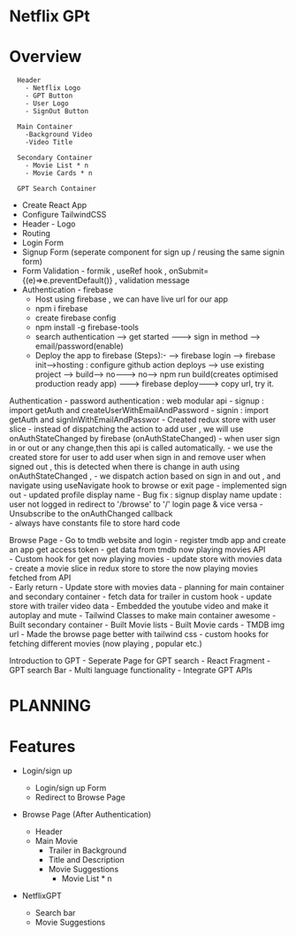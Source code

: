 # Netflix GPt

# Overview 

      Header
        - Netflix Logo  
        - GPT Button
        - User Logo
        - SignOut Button

      Main Container 
        -Background Video
        -Video Title
       
      Secondary Container
        - Movie List * n 
        - Movie Cards * n 

      GPT Search Container  

      

- Create React App
- Configure TailwindCSS
- Header - Logo
- Routing
- Login Form
- Signup Form (seperate component for sign up / reusing the same signin form)
- Form Validation - formik , useRef hook , onSubmit={(e)=>e.preventDefault()} , validation message
- Authentication - firebase 
    - Host using firebase , we can have live url for our app
    - npm i firebase
    - create firebase config
    - npm install -g firebase-tools
    - search authentication --> get started ---> sign in method --> email/password(enable)
    - Deploy the app to firebase (Steps):-
    --> firebase login 
    --> firebase init-->hosting : configure github action deploys --> use existing project --> build--> no---> no--> npm run build(creates optimised production ready app)
    ---> firebase deploy---> copy url, try it.

 Authentication 
    - password authentication :  web modular api
    - signup : import getAuth and createUserWithEmailAndPassword 
    - signin : import getAuth and signInWithEmailAndPasswor 
    - Created redux store with user slice
    - instead of dispatching the action to add user , we will use onAuthStateChanged by firebase 
    (onAuthStateChanged) - when user sign in or out or any change,then  this api is called automatically.
    - we use the created store for user to add user when sign in and remove user when signed out , this is detected when there is change in auth using onAuthStateChanged , 
    - we dispatch action based on sign in and out , and navigate using useNavigate hook to browse or exit page
    - implemented sign out
    - updated profile display name
    - Bug fix : signup display name update
              : user not logged in redirect to '/browse' to '/' login page & vice versa
    - Unsubscribe to the onAuthChanged callback  
    - always have constants file to store hard code      

Browse Page 
    - Go to tmdb website and login
    - register tmdb app and create an app get access token
    - get data from tmdb now playing movies API  
    - Custom hook for get now playing movies 
    - update store with movies data  
    - create a movie slice in redux store to store the now playing movies fetched from API    
    - Early return
    - Update store with movies data
    - planning for main container and secondary container
    - fetch data for trailer in custom hook
    - update store with trailer video data
    - Embedded the youtube video and make it autoplay and mute
    - Tailwind Classes to make main container awesome
    - Built secondary container
    - Built Movie lists
    - Built Movie cards
    - TMDB img url
    - Made the browse page better with tailwind css 
    - custom hooks for fetching different movies (now playing , popular etc.)

Introduction to GPT
    - Seperate Page for GPT search
    - React Fragment
    - GPT search Bar
    - Multi language functionality
    - Integrate GPT APIs




# PLANNING
# Features 
- Login/sign up
    - Login/sign up Form
    - Redirect to Browse Page

- Browse Page (After Authentication)
    - Header
    - Main Movie
        - Trailer in Background
        - Title and Description
        - Movie Suggestions
            - Movie List * n

- NetflixGPT
    - Search bar            
    - Movie Suggestions

    
                